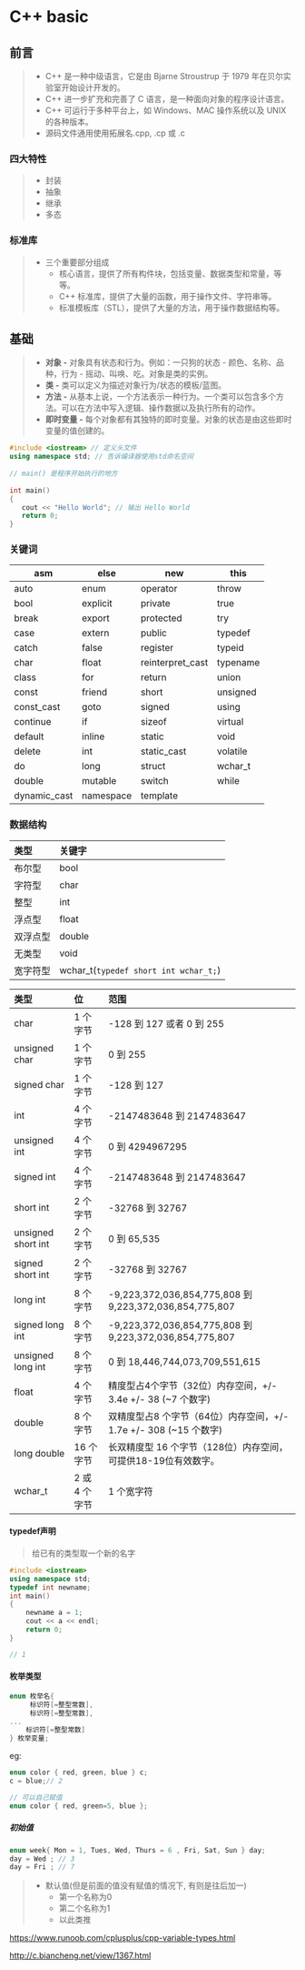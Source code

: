 # C++ basic

## 前言

> - C++ 是一种中级语言，它是由 Bjarne Stroustrup 于 1979 年在贝尔实验室开始设计开发的。
> - C++ 进一步扩充和完善了 C 语言，是一种面向对象的程序设计语言。
>- C++ 可运行于多种平台上，如 Windows、MAC 操作系统以及 UNIX 的各种版本。
> - 源码文件通用使用拓展名.cpp, .cp 或 .c

### 四大特性

> - 封装
> - 抽象
> - 继承
> - 多态

### 标准库

> - 三个重要部分组成
>   - 核心语言，提供了所有构件块，包括变量、数据类型和常量，等等。
>   - C++ 标准库，提供了大量的函数，用于操作文件、字符串等。
>   - 标准模板库（STL），提供了大量的方法，用于操作数据结构等。

## 基础

> - **对象 -** 对象具有状态和行为。例如：一只狗的状态 - 颜色、名称、品种，行为 - 摇动、叫唤、吃。对象是类的实例。
> - **类 -** 类可以定义为描述对象行为/状态的模板/蓝图。
> - **方法 -** 从基本上说，一个方法表示一种行为。一个类可以包含多个方法。可以在方法中写入逻辑、操作数据以及执行所有的动作。
> - **即时变量 -** 每个对象都有其独特的即时变量。对象的状态是由这些即时变量的值创建的。

```c++
#include <iostream> // 定义头文件
using namespace std; // 告诉编译器使用std命名空间
 
// main() 是程序开始执行的地方
 
int main()
{
   cout << "Hello World"; // 输出 Hello World
   return 0;
}
```

### 关键词

| asm          | else      | new              | this     |
| ------------ | --------- | ---------------- | -------- |
| auto         | enum      | operator         | throw    |
| bool         | explicit  | private          | true     |
| break        | export    | protected        | try      |
| case         | extern    | public           | typedef  |
| catch        | false     | register         | typeid   |
| char         | float     | reinterpret_cast | typename |
| class        | for       | return           | union    |
| const        | friend    | short            | unsigned |
| const_cast   | goto      | signed           | using    |
| continue     | if        | sizeof           | virtual  |
| default      | inline    | static           | void     |
| delete       | int       | static_cast      | volatile |
| do           | long      | struct           | wchar_t  |
| double       | mutable   | switch           | while    |
| dynamic_cast | namespace | template         |          |

### 数据结构

| 类型     | 关键字                                |
| :------- | :------------------------------------ |
| 布尔型   | bool                                  |
| 字符型   | char                                  |
| 整型     | int                                   |
| 浮点型   | float                                 |
| 双浮点型 | double                                |
| 无类型   | void                                  |
| 宽字符型 | wchar_t(`typedef short int wchar_t;`) |

| 类型               | 位            | 范围                                                         |
| :----------------- | :------------ | :----------------------------------------------------------- |
| char               | 1 个字节      | -128 到 127 或者 0 到 255                                    |
| unsigned char      | 1 个字节      | 0 到 255                                                     |
| signed char        | 1 个字节      | -128 到 127                                                  |
| int                | 4 个字节      | -2147483648 到 2147483647                                    |
| unsigned int       | 4 个字节      | 0 到 4294967295                                              |
| signed int         | 4 个字节      | -2147483648 到 2147483647                                    |
| short int          | 2 个字节      | -32768 到 32767                                              |
| unsigned short int | 2 个字节      | 0 到 65,535                                                  |
| signed short int   | 2 个字节      | -32768 到 32767                                              |
| long int           | 8 个字节      | -9,223,372,036,854,775,808 到 9,223,372,036,854,775,807      |
| signed long int    | 8 个字节      | -9,223,372,036,854,775,808 到 9,223,372,036,854,775,807      |
| unsigned long int  | 8 个字节      | 0 到 18,446,744,073,709,551,615                              |
| float              | 4 个字节      | 精度型占4个字节（32位）内存空间，+/- 3.4e +/- 38 (~7 个数字) |
| double             | 8 个字节      | 双精度型占8 个字节（64位）内存空间，+/- 1.7e +/- 308 (~15 个数字) |
| long double        | 16 个字节     | 长双精度型 16 个字节（128位）内存空间，可提供18-19位有效数字。 |
| wchar_t            | 2 或 4 个字节 | 1 个宽字符                                                   |

#### typedef声明

> 给已有的类型取一个新的名字

```c++
#include <iostream>
using namespace std;
typedef int newname;
int main()
{
    newname a = 1;
    cout << a << endl;  
    return 0;  
}

// 1 
```

#### 枚举类型

```c++
enum 枚举名{ 
     标识符[=整型常数], 
     标识符[=整型常数], 
... 
    标识符[=整型常数]
} 枚举变量;
```

eg:

```c++
enum color { red, green, blue } c;
c = blue;// 2

// 可以自己赋值
enum color { red, green=5, blue };
```

##### 初始值

```c++
enum week{ Mon = 1, Tues, Wed, Thurs = 6 , Fri, Sat, Sun } day;
day = Wed ; // 3
day = Fri ; // 7
```

> - 默认值(但是前面的值没有赋值的情况下, 有则是往后加一)
>   - 第一个名称为0
>   - 第二个名称为1
>   - 以此类推

<https://www.runoob.com/cplusplus/cpp-variable-types.html>

<http://c.biancheng.net/view/1367.html>
